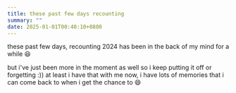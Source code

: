 ```yaml
---
title: these past few days recounting
summary: ""
date: 2025-01-01T00:40:10+0800
---
```


these past few days, recounting 2024 has been in the back of my mind for a while 😆

but i've just been more in the moment as well so i keep putting it off or forgetting :)) at least i have that with me now, i have lots of memories that i can come back to when i get the chance to 😄
